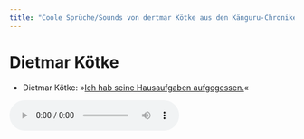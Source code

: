 ```yaml
---
title: "Coole Sprüche/Sounds von dertmar Kötke aus den Känguru-Chroniken."
---
```

# Dietmar Kötke

- Dietmar Kötke: »[Ich hab seine Hausaufgaben aufgegessen.](../files/dietmar-ich_hab_seine_hausaufgaben_aufgegessen.mp3)«

<audio controls><source src='../files/dietmar-ich_hab_seine_hausaufgaben_aufgegessen.mp3' type='audio/mpeg'></audio>

